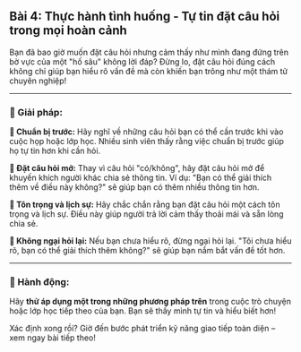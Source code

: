 ## Bài 4: Thực hành tình huống - Tự tin đặt câu hỏi trong mọi hoàn cảnh

Bạn đã bao giờ muốn đặt câu hỏi nhưng cảm thấy như mình đang đứng trên bờ vực của một "hố sâu" không lời đáp? Đừng lo, đặt câu hỏi đúng cách không chỉ giúp bạn hiểu rõ vấn đề mà còn khiến bạn trông như một thám tử chuyên nghiệp!

---

### 📌 Giải pháp:

**🔹 Chuẩn bị trước:**
Hãy nghĩ về những câu hỏi bạn có thể cần trước khi vào cuộc họp hoặc lớp học. Nhiều sinh viên thấy rằng việc chuẩn bị trước giúp họ tự tin hơn khi cần hỏi.

**🔹 Đặt câu hỏi mở:**
Thay vì câu hỏi "có/không", hãy đặt câu hỏi mở để khuyến khích người khác chia sẻ thông tin. Ví dụ: "Bạn có thể giải thích thêm về điều này không?" sẽ giúp bạn có thêm nhiều thông tin hơn.

**🔹 Tôn trọng và lịch sự:**
Hãy chắc chắn rằng bạn đặt câu hỏi một cách tôn trọng và lịch sự. Điều này giúp người trả lời cảm thấy thoải mái và sẵn lòng chia sẻ.

**🔹 Không ngại hỏi lại:**
Nếu bạn chưa hiểu rõ, đừng ngại hỏi lại. "Tôi chưa hiểu rõ, bạn có thể giải thích thêm không?" sẽ giúp bạn nắm bắt vấn đề tốt hơn.

---

### 🚀 Hành động:

Hãy **thử áp dụng một trong những phương pháp trên** trong cuộc trò chuyện hoặc lớp học tiếp theo của bạn. Bạn sẽ thấy mình tự tin và hiểu biết hơn!

Xác định xong rồi? Giờ đến bước phát triển kỹ năng giao tiếp toàn diện – xem ngay bài tiếp theo!